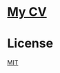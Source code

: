 # [My CV](https://cv-po1inakoroleva.vercel.app/)

# License

[MIT](https://choosealicense.com/licenses/mit/)
